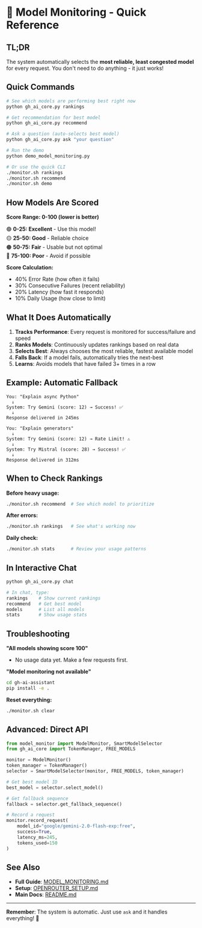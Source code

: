 # 🎯 Model Monitoring - Quick Reference

## TL;DR
The system automatically selects the **most reliable, least congested model** for every request. You don't need to do anything - it just works!

## Quick Commands

```bash
# See which models are performing best right now
python gh_ai_core.py rankings

# Get recommendation for best model
python gh_ai_core.py recommend

# Ask a question (auto-selects best model)
python gh_ai_core.py ask "your question"

# Run the demo
python demo_model_monitoring.py

# Or use the quick CLI
./monitor.sh rankings
./monitor.sh recommend
./monitor.sh demo
```

## How Models Are Scored

**Score Range: 0-100 (lower is better)**

🟢 **0-25: Excellent** - Use this model!  
🟡 **25-50: Good** - Reliable choice  
🟠 **50-75: Fair** - Usable but not optimal  
🔴 **75-100: Poor** - Avoid if possible  

**Score Calculation:**
- 40% Error Rate (how often it fails)
- 30% Consecutive Failures (recent reliability)
- 20% Latency (how fast it responds)
- 10% Daily Usage (how close to limit)

## What It Does Automatically

1. **Tracks Performance**: Every request is monitored for success/failure and speed
2. **Ranks Models**: Continuously updates rankings based on real data
3. **Selects Best**: Always chooses the most reliable, fastest available model
4. **Falls Back**: If a model fails, automatically tries the next-best
5. **Learns**: Avoids models that have failed 3+ times in a row

## Example: Automatic Fallback

```
You: "Explain async Python"
  ↓
System: Try Gemini (score: 12) → Success! ✅
  ↓
Response delivered in 245ms

You: "Explain generators"
  ↓
System: Try Gemini (score: 12) → Rate Limit! ⚠️
  ↓
System: Try Mistral (score: 28) → Success! ✅
  ↓
Response delivered in 312ms
```

## When to Check Rankings

**Before heavy usage:**
```bash
./monitor.sh recommend  # See which model to prioritize
```

**After errors:**
```bash
./monitor.sh rankings   # See what's working now
```

**Daily check:**
```bash
./monitor.sh stats      # Review your usage patterns
```

## In Interactive Chat

```bash
python gh_ai_core.py chat

# In chat, type:
rankings    # Show current rankings
recommend   # Get best model
models      # List all models
stats       # Show usage stats
```

## Troubleshooting

**"All models showing score 100"**
- No usage data yet. Make a few requests first.

**"Model monitoring not available"**
```bash
cd gh-ai-assistant
pip install -e .
```

**Reset everything:**
```bash
./monitor.sh clear
```

## Advanced: Direct API

```python
from model_monitor import ModelMonitor, SmartModelSelector
from gh_ai_core import TokenManager, FREE_MODELS

monitor = ModelMonitor()
token_manager = TokenManager()
selector = SmartModelSelector(monitor, FREE_MODELS, token_manager)

# Get best model ID
best_model = selector.select_model()

# Get fallback sequence
fallback = selector.get_fallback_sequence()

# Record a request
monitor.record_request(
    model_id="google/gemini-2.0-flash-exp:free",
    success=True,
    latency_ms=245,
    tokens_used=150
)
```

## See Also

- **Full Guide**: [MODEL_MONITORING.md](MODEL_MONITORING.md)
- **Setup**: [OPENROUTER_SETUP.md](OPENROUTER_SETUP.md)  
- **Main Docs**: [README.md](README.md)

---

**Remember**: The system is automatic. Just use `ask` and it handles everything! 🚀
